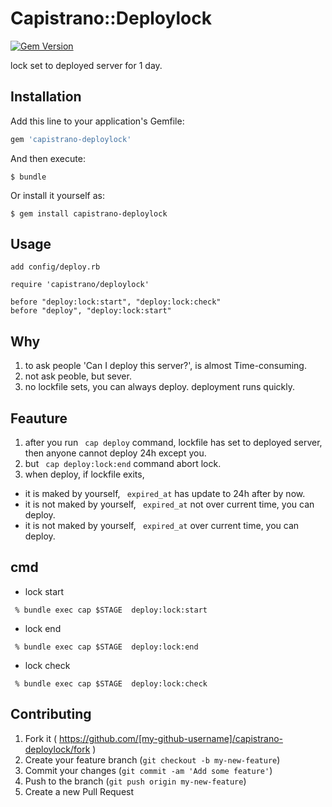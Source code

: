 # Capistrano::Deploylock

[![Gem Version](https://badge.fury.io/rb/capistrano-deploylock.svg)](http://badge.fury.io/rb/capistrano-deploylock)

lock set to deployed server for 1 day.

## Installation

Add this line to your application's Gemfile:

```ruby
gem 'capistrano-deploylock'
```

And then execute:

    $ bundle

Or install it yourself as:

    $ gem install capistrano-deploylock

## Usage

    add config/deploy.rb

    require 'capistrano/deploylock'

~~~
before "deploy:lock:start", "deploy:lock:check"
before "deploy", "deploy:lock:start"
~~~

## Why
1. to ask people 'Can I deploy this server?', is almost Time-consuming.
1. not ask peoble, but sever.
1. no lockfile sets, you can always deploy. deployment runs quickly.

## Feauture
1. after you run `` cap deploy`` command, lockfile has set to deployed server, then anyone cannot deploy 24h except you.
1. but `` cap deploy:lock:end`` command abort lock.
1. when deploy, if lockfile exits, 

* it is maked by yourself,  `` expired_at`` has update to 24h after by now.
* it is not maked by yourself, `` expired_at`` not over current time, you can deploy.
* it is not maked by yourself, `` expired_at`` over current time, you can deploy.


## cmd 

* lock start

~~~
 % bundle exec cap $STAGE  deploy:lock:start
~~~

* lock end

~~~
 % bundle exec cap $STAGE  deploy:lock:end
~~~

* lock check

~~~
 % bundle exec cap $STAGE  deploy:lock:check
~~~



## Contributing

1. Fork it ( https://github.com/[my-github-username]/capistrano-deploylock/fork )
2. Create your feature branch (`git checkout -b my-new-feature`)
3. Commit your changes (`git commit -am 'Add some feature'`)
4. Push to the branch (`git push origin my-new-feature`)
5. Create a new Pull Request
